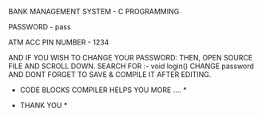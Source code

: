 BANK MANAGEMENT SYSTEM - C PROGRAMMING


PASSWORD - pass

ATM ACC PIN NUMBER - 1234

AND IF YOU WISH TO CHANGE YOUR PASSWORD: THEN, OPEN SOURCE FILE AND SCROLL DOWN. SEARCH FOR :- void login() CHANGE password AND DONT FORGET TO SAVE & COMPILE IT AFTER EDITING.

* CODE BLOCKS COMPILER HELPS YOU MORE .... *

* THANK YOU *
